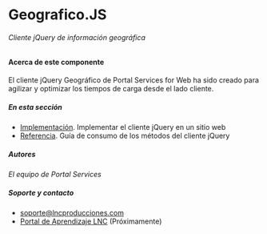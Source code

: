 # Geografico.JS
###### Cliente jQuery de información geográfica

#### Acerca de este componente

El cliente jQuery Geográfico de Portal Services for Web ha sido creado para agilizar y optimizar los tiempos de carga desde el lado cliente.

##### En esta sección

- [Implementación](implementacion.md). Implementar el cliente jQuery en un sitio web
- [Referencia](docs.md). Guía de consumo de los métodos del cliente jQuery

##### Autores

_El equipo de Portal Services_

##### Soporte y contacto

- [soporte@lncproducciones.com](mailto:soporte@lncproducciones.com)
- [Portal de Aprendizaje LNC](https://www.lncproducciones.com/docs) (Próximamente)
